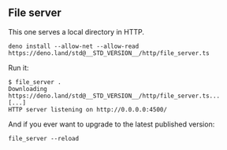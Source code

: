 ## File server

This one serves a local directory in HTTP.

```shell
deno install --allow-net --allow-read https://deno.land/std@__STD_VERSION__/http/file_server.ts
```

Run it:

```shell
$ file_server .
Downloading https://deno.land/std@__STD_VERSION__/http/file_server.ts...
[...]
HTTP server listening on http://0.0.0.0:4500/
```

And if you ever want to upgrade to the latest published version:

```shell
file_server --reload
```
